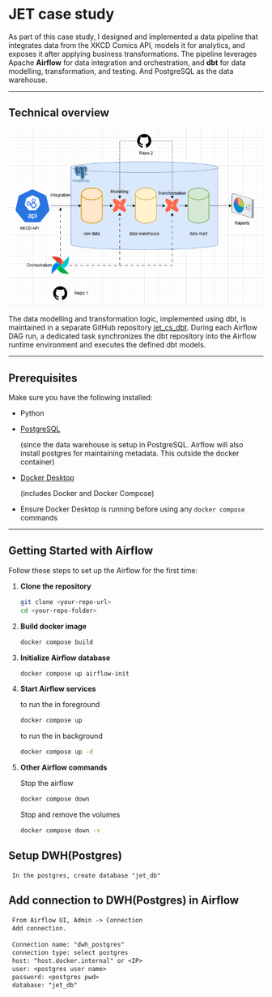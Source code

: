 # JET case study

As part of this case study, I designed and implemented a data pipeline that integrates data from the XKCD Comics API, models it for analytics, and exposes it after applying business transformations. 
The pipeline leverages Apache **Airflow** for data integration and orchestration, and **dbt** for data modelling, transformation, and testing. And PostgreSQL as the data warehouse. 

---
## Technical overview

![technical overview](images/overview.png)

The data modelling and transformation logic, implemented using dbt, is maintained in a separate GitHub repository [jet_cs_dbt](https://github.com/nibinmg/jet_cs_dbt.git). During each Airflow DAG run, a dedicated task synchronizes the dbt repository into the Airflow runtime environment and executes the defined dbt models.

---
## Prerequisites

Make sure you have the following installed:

- Python

- [PostgreSQL](https://www.postgresql.org/download/) 

     (since the data warehouse is setup in PostgreSQL. Airflow will also install postgres for maintaining metadata. This outside the docker container)

- [Docker Desktop](https://www.docker.com/products/docker-desktop/) 

     (includes Docker and Docker Compose)
- Ensure Docker Desktop is running before using any `docker compose` commands

---

## Getting Started with Airflow

Follow these steps to set up the Airflow for the first time:

1. **Clone the repository**
   ```bash
   git clone <your-repo-url>
   cd <your-repo-folder>

2. **Build docker image**
     ```bash
     docker compose build
     ```

3. **Initialize Airflow database**
     ```bash
     docker compose up airflow-init
     ```

4. **Start Airflow services**
    
    to run the in foreground
     ```bash
     docker compose up 
     ```
     to run the in background
     ```bash
     docker compose up -d
     ```

4. **Other Airflow commands**
     
     Stop the airflow
     ```bash
     docker compose down 
     ```

     Stop and remove the volumes
     ```bash
     docker compose down -v
     ```
## Setup DWH(Postgres)

     In the postgres, create database "jet_db"

## Add connection to DWH(Postgres) in Airflow 

     From Airflow UI, Admin -> Connection
     Add connection. 

     Connection name: "dwh_postgres"
     connection type: select postgres
     host: "host.docker.internal" or <IP>
     user: <postgres user name>
     password: <postgres pwd>
     database: "jet_db"